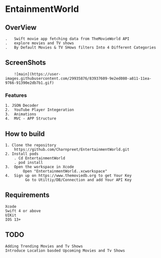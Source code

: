 # EntainmentWorld
## OverView
    .   Swift movie app fetching data from TheMovieWorld API
    .   explore movies and TV shows 
    .   By Default Movies & TV SHows filters Into 4 Different Categories 

## ScreenShots
        ![main](https://user-images.githubusercontent.com/29935876/83937609-9e2ed080-a811-11ea-9766-91390e2db7b1.gif)
### Features
    1. JSON Decoder
    2.  YouTube Player Integeration
    3.  Animations
    4.  MVC - APP Structure

## How to build
    1. Clone the repository
        https://github.com/Charnpreet/EntertainmentWorld.git
    2. Install pods
        . Cd EntertainmentWorld
        . pod install
    3.  Open the workspace in Xcode
            Open "EntertainmentWorld..xcworkspace"
    4.  Sign up on https://www.themoviedb.org to get Your Key
             Go to Utiltiy/DB/Connection and add Your API Key

## Requirements
    Xcode
    Swift 4 or above
    UIKit
    IOS 13+

## TODO
    Adding Trending Movies and Tv Shows 
    Introduce Location basded Upcoming Movies and Tv Shows


